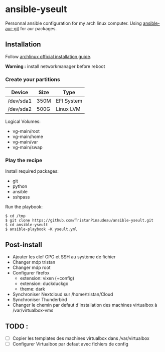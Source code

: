 # ansible-yseult

Personnal ansible configuration for my arch linux computer.
Using [ansible-aur-git](https://github.com/kewlfft/ansible-aur) for aur packages.

## Installation

Follow [archlinux official installation guide](https://wiki.archlinux.org/index.php/Installation_guide).

**Warning :** install networkmanager before reboot

### Create your partitions

| Device    | Size | Type       |
|-----------|------|------------|
| /dev/sda1 | 350M | EFI System |
| /dev/sda2 | 500G | Linux LVM  |

Logical Volumes:
* vg-main/root
* vg-main/home
* vg-main/var
* vg-main/swap

### Play the recipe

Install required packages:
* git
* python
* ansible
* sshpass

Run the playbook:
```
$ cd /tmp
$ git clone https://github.com/TristanPinaudeau/ansible-yseult.git
$ cd ansible-yseult
$ ansible-playbook -K yseult.yml
```

## Post-install

* Ajouter les clef GPG et SSH au système de fichier
* Changer mdp tristan
* Changer mdp root
* Configurer firefox
    - extension: vixen (+config)
    - extension: duckduckgo
    - theme: dark
* Synchroniser Nextcloud sur /home/tristan/Cloud
* Synchroniser Thunderbird
* Changer le chemin par defaut d'installation des machines virtualbox à /var/virtualbox-vms

## TODO :

- [ ] Copier les templates des machines virtualbox dans /var/virtualbox
- [ ] Configurer Virtualbox par defaut avec fichiers de config
